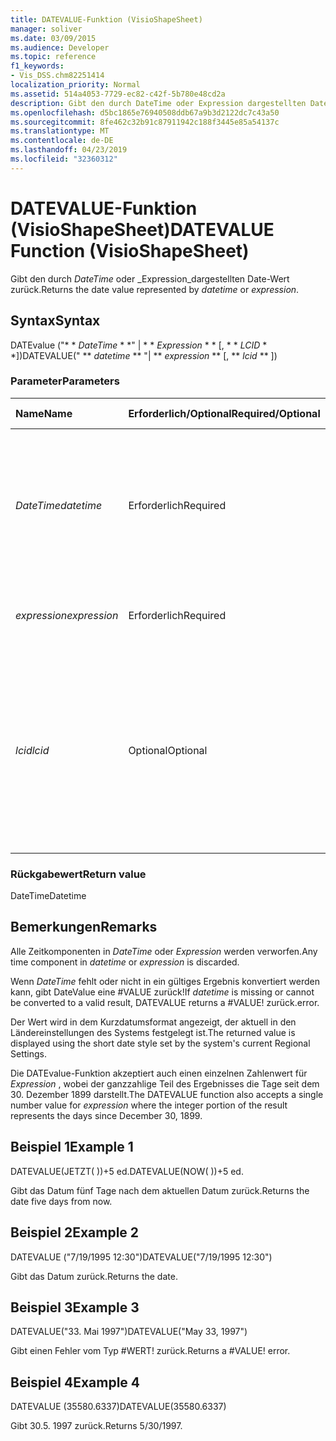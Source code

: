 ```yaml
---
title: DATEVALUE-Funktion (VisioShapeSheet)
manager: soliver
ms.date: 03/09/2015
ms.audience: Developer
ms.topic: reference
f1_keywords:
- Vis_DSS.chm82251414
localization_priority: Normal
ms.assetid: 514a4053-7729-ec82-c42f-5b780e48cd2a
description: Gibt den durch DateTime oder Expression dargestellten Date-Wert zurück.
ms.openlocfilehash: d5bc1865e76940508ddb67a9b3d2122dc7c43a50
ms.sourcegitcommit: 8fe462c32b91c87911942c188f3445e85a54137c
ms.translationtype: MT
ms.contentlocale: de-DE
ms.lasthandoff: 04/23/2019
ms.locfileid: "32360312"
---
```

# <a name="datevalue-function-visioshapesheet"></a><span data-ttu-id="fe7fe-103">DATEVALUE-Funktion (VisioShapeSheet)</span><span class="sxs-lookup"><span data-stu-id="fe7fe-103">DATEVALUE Function (VisioShapeSheet)</span></span>

<span data-ttu-id="fe7fe-104">Gibt den durch _DateTime_ oder _Expression_dargestellten Date-Wert zurück.</span><span class="sxs-lookup"><span data-stu-id="fe7fe-104">Returns the date value represented by  _datetime_ or  _expression_.</span></span>
  
## <a name="syntax"></a><span data-ttu-id="fe7fe-105">Syntax</span><span class="sxs-lookup"><span data-stu-id="fe7fe-105">Syntax</span></span>

<span data-ttu-id="fe7fe-106">DATEvalue ("\* \* *DateTime* \* \*" | \* \* *Expression* \* \* [, \* \* *LCID* \* \*])</span><span class="sxs-lookup"><span data-stu-id="fe7fe-106">DATEVALUE(" \*\* *datetime* \*\* "| \*\* *expression* \*\* [, \*\* *lcid* \*\* ])</span></span> 
  
### <a name="parameters"></a><span data-ttu-id="fe7fe-107">Parameter</span><span class="sxs-lookup"><span data-stu-id="fe7fe-107">Parameters</span></span>

|<span data-ttu-id="fe7fe-108">**Name**</span><span class="sxs-lookup"><span data-stu-id="fe7fe-108">**Name**</span></span>|<span data-ttu-id="fe7fe-109">**Erforderlich/Optional**</span><span class="sxs-lookup"><span data-stu-id="fe7fe-109">**Required/Optional**</span></span>|<span data-ttu-id="fe7fe-110">**Datentyp**</span><span class="sxs-lookup"><span data-stu-id="fe7fe-110">**Data Type**</span></span>|<span data-ttu-id="fe7fe-111">**Beschreibung**</span><span class="sxs-lookup"><span data-stu-id="fe7fe-111">**Description**</span></span>|
|:-----|:-----|:-----|:-----|
| <span data-ttu-id="fe7fe-112">_DateTime_</span><span class="sxs-lookup"><span data-stu-id="fe7fe-112">_datetime_</span></span> <br/> |<span data-ttu-id="fe7fe-113">Erforderlich</span><span class="sxs-lookup"><span data-stu-id="fe7fe-113">Required</span></span>  <br/> |<span data-ttu-id="fe7fe-114">**String**</span><span class="sxs-lookup"><span data-stu-id="fe7fe-114">**String**</span></span> <br/> |<span data-ttu-id="fe7fe-115">Beliebige Zeichenfolge, die allgemein als Datums- und Zeitangabe erkannt wird, oder ein Bezug auf eine Zelle mit einer Datums- und Zeitangabe.</span><span class="sxs-lookup"><span data-stu-id="fe7fe-115">Any string commonly recognized as a date and time or a reference to a cell containing a date and time.</span></span>  <br/> |
| <span data-ttu-id="fe7fe-116">_expression_</span><span class="sxs-lookup"><span data-stu-id="fe7fe-116">_expression_</span></span> <br/> |<span data-ttu-id="fe7fe-117">Erforderlich</span><span class="sxs-lookup"><span data-stu-id="fe7fe-117">Required</span></span>  <br/> |<span data-ttu-id="fe7fe-118">**String**</span><span class="sxs-lookup"><span data-stu-id="fe7fe-118">**String**</span></span> <br/> |<span data-ttu-id="fe7fe-119">Beliebiger Ausdruck, der eine Datums- und Zeitangabe liefert.</span><span class="sxs-lookup"><span data-stu-id="fe7fe-119">Any expression that yields a date and time.</span></span>  <br/> |
| <span data-ttu-id="fe7fe-120">_lcid_</span><span class="sxs-lookup"><span data-stu-id="fe7fe-120">_lcid_</span></span> <br/> |<span data-ttu-id="fe7fe-121">Optional</span><span class="sxs-lookup"><span data-stu-id="fe7fe-121">Optional</span></span>  <br/> |<span data-ttu-id="fe7fe-122">**Number**</span><span class="sxs-lookup"><span data-stu-id="fe7fe-122">**Number**</span></span> <br/> |<span data-ttu-id="fe7fe-p101">Gibt den lokalen Bezeichner an, der bei der Auswertung eines nicht lokalen Werts für datetime verwendet werden soll. Der lokale Bezeichner ist eine Zahl, die in den Systemkopfdateien beschrieben wird.</span><span class="sxs-lookup"><span data-stu-id="fe7fe-p101">Specifies the locale identifier to be used in evaluating a non-local datetime. The locale identifier is a number described in the system header files.</span></span>  <br/> |
   
### <a name="return-value"></a><span data-ttu-id="fe7fe-125">Rückgabewert</span><span class="sxs-lookup"><span data-stu-id="fe7fe-125">Return value</span></span>

<span data-ttu-id="fe7fe-126">DateTime</span><span class="sxs-lookup"><span data-stu-id="fe7fe-126">Datetime</span></span>
  
## <a name="remarks"></a><span data-ttu-id="fe7fe-127">Bemerkungen</span><span class="sxs-lookup"><span data-stu-id="fe7fe-127">Remarks</span></span>

<span data-ttu-id="fe7fe-128">Alle Zeitkomponenten in *DateTime* oder *Expression* werden verworfen.</span><span class="sxs-lookup"><span data-stu-id="fe7fe-128">Any time component in  *datetime*  or  *expression*  is discarded.</span></span> 
  
<span data-ttu-id="fe7fe-129">Wenn *DateTime* fehlt oder nicht in ein gültiges Ergebnis konvertiert werden kann, gibt DateValue eine #VALUE zurück!</span><span class="sxs-lookup"><span data-stu-id="fe7fe-129">If  *datetime*  is missing or cannot be converted to a valid result, DATEVALUE returns a #VALUE!</span></span> <span data-ttu-id="fe7fe-130">zurück.</span><span class="sxs-lookup"><span data-stu-id="fe7fe-130">error.</span></span> 
  
<span data-ttu-id="fe7fe-131">Der Wert wird in dem Kurzdatumsformat angezeigt, der aktuell in den Ländereinstellungen des Systems festgelegt ist.</span><span class="sxs-lookup"><span data-stu-id="fe7fe-131">The returned value is displayed using the short date style set by the system's current Regional Settings.</span></span> 
  
<span data-ttu-id="fe7fe-132">Die DATEvalue-Funktion akzeptiert auch einen einzelnen Zahlenwert für *Expression* , wobei der ganzzahlige Teil des Ergebnisses die Tage seit dem 30. Dezember 1899 darstellt.</span><span class="sxs-lookup"><span data-stu-id="fe7fe-132">The DATEVALUE function also accepts a single number value for  *expression*  where the integer portion of the result represents the days since December 30, 1899.</span></span> 
  
## <a name="example-1"></a><span data-ttu-id="fe7fe-133">Beispiel 1</span><span class="sxs-lookup"><span data-stu-id="fe7fe-133">Example 1</span></span>

<span data-ttu-id="fe7fe-134">DATEVALUE(JETZT( ))+5 ed.</span><span class="sxs-lookup"><span data-stu-id="fe7fe-134">DATEVALUE(NOW( ))+5 ed.</span></span>
  
<span data-ttu-id="fe7fe-135">Gibt das Datum fünf Tage nach dem aktuellen Datum zurück.</span><span class="sxs-lookup"><span data-stu-id="fe7fe-135">Returns the date five days from now.</span></span>
  
## <a name="example-2"></a><span data-ttu-id="fe7fe-136">Beispiel 2</span><span class="sxs-lookup"><span data-stu-id="fe7fe-136">Example 2</span></span>

<span data-ttu-id="fe7fe-137">DATEVALUE ("7/19/1995 12:30")</span><span class="sxs-lookup"><span data-stu-id="fe7fe-137">DATEVALUE("7/19/1995 12:30")</span></span>
  
<span data-ttu-id="fe7fe-138">Gibt das Datum zurück.</span><span class="sxs-lookup"><span data-stu-id="fe7fe-138">Returns the date.</span></span>
  
## <a name="example-3"></a><span data-ttu-id="fe7fe-139">Beispiel 3</span><span class="sxs-lookup"><span data-stu-id="fe7fe-139">Example 3</span></span>

<span data-ttu-id="fe7fe-140">DATEVALUE("33. Mai 1997")</span><span class="sxs-lookup"><span data-stu-id="fe7fe-140">DATEVALUE("May 33, 1997")</span></span>
  
<span data-ttu-id="fe7fe-p103">Gibt einen Fehler vom Typ #WERT! zurück.</span><span class="sxs-lookup"><span data-stu-id="fe7fe-p103">Returns a #VALUE! error.</span></span>
  
## <a name="example-4"></a><span data-ttu-id="fe7fe-143">Beispiel 4</span><span class="sxs-lookup"><span data-stu-id="fe7fe-143">Example 4</span></span>

<span data-ttu-id="fe7fe-144">DATEVALUE (35580.6337)</span><span class="sxs-lookup"><span data-stu-id="fe7fe-144">DATEVALUE(35580.6337)</span></span>
  
<span data-ttu-id="fe7fe-145">Gibt 30.5. 1997 zurück.</span><span class="sxs-lookup"><span data-stu-id="fe7fe-145">Returns 5/30/1997.</span></span>
  

